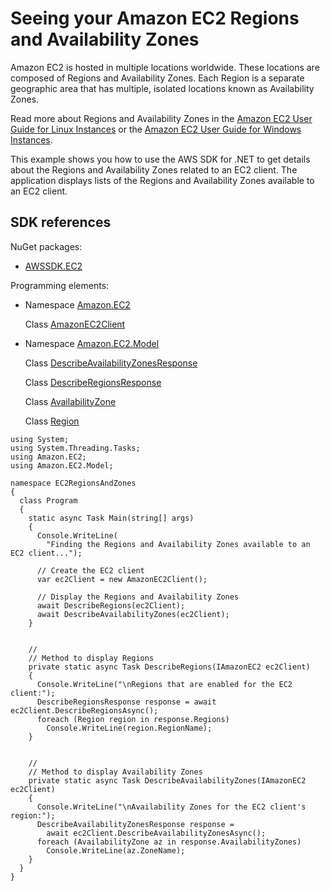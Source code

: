 # Seeing your Amazon EC2 Regions and Availability Zones<a name="using-regions-and-availability-zones"></a>

Amazon EC2 is hosted in multiple locations worldwide\. These locations are composed of Regions and Availability Zones\. Each Region is a separate geographic area that has multiple, isolated locations known as Availability Zones\.

Read more about Regions and Availability Zones in the [Amazon EC2 User Guide for Linux Instances](https://docs.aws.amazon.com/AWSEC2/latest/UserGuide/using-regions-availability-zones.html) or the [Amazon EC2 User Guide for Windows Instances](https://docs.aws.amazon.com/AWSEC2/latest/WindowsGuide/EC2Win_Infrastructure.html#EC2Win_Regions)\.

This example shows you how to use the AWS SDK for \.NET to get details about the Regions and Availability Zones related to an EC2 client\. The application displays lists of the Regions and Availability Zones available to an EC2 client\.

## SDK references<a name="w150aac21c15c19c17b9b1"></a>

NuGet packages:
+ [AWSSDK\.EC2](https://www.nuget.org/packages/AWSSDK.EC2)

Programming elements:
+ Namespace [Amazon\.EC2](https://docs.aws.amazon.com/sdkfornet/v3/apidocs/items/EC2/NEC2.html)

  Class [AmazonEC2Client](https://docs.aws.amazon.com/sdkfornet/v3/apidocs/items/EC2/TEC2Client.html)
+ Namespace [Amazon\.EC2\.Model](https://docs.aws.amazon.com/sdkfornet/v3/apidocs/items/EC2/NEC2Model.html)

  Class [DescribeAvailabilityZonesResponse](https://docs.aws.amazon.com/sdkfornet/v3/apidocs/items/EC2/TDescribeAvailabilityZonesResponse.html)

  Class [DescribeRegionsResponse](https://docs.aws.amazon.com/sdkfornet/v3/apidocs/items/EC2/TDescribeRegionsResponse.html)

  Class [AvailabilityZone](https://docs.aws.amazon.com/sdkfornet/v3/apidocs/items/EC2/TAvailabilityZone.html)

  Class [Region](https://docs.aws.amazon.com/sdkfornet/v3/apidocs/items/EC2/TRegion.html)

```
using System;
using System.Threading.Tasks;
using Amazon.EC2;
using Amazon.EC2.Model;

namespace EC2RegionsAndZones
{
  class Program
  {
    static async Task Main(string[] args)
    {
      Console.WriteLine(
        "Finding the Regions and Availability Zones available to an EC2 client...");

      // Create the EC2 client
      var ec2Client = new AmazonEC2Client();

      // Display the Regions and Availability Zones
      await DescribeRegions(ec2Client);
      await DescribeAvailabilityZones(ec2Client);
    }


    //
    // Method to display Regions
    private static async Task DescribeRegions(IAmazonEC2 ec2Client)
    {
      Console.WriteLine("\nRegions that are enabled for the EC2 client:");
      DescribeRegionsResponse response = await ec2Client.DescribeRegionsAsync();
      foreach (Region region in response.Regions)
        Console.WriteLine(region.RegionName);
    }


    //
    // Method to display Availability Zones
    private static async Task DescribeAvailabilityZones(IAmazonEC2 ec2Client)
    {
      Console.WriteLine("\nAvailability Zones for the EC2 client's region:");
      DescribeAvailabilityZonesResponse response =
        await ec2Client.DescribeAvailabilityZonesAsync();
      foreach (AvailabilityZone az in response.AvailabilityZones)
        Console.WriteLine(az.ZoneName);
    }
  }
}
```